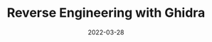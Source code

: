 ---
title: Reverse Engineering with Ghidra
date: 2022-03-28
showDateUpdated: false
# showReadingTime: false
# showWordCount: false
tags: [MonSec, reversing, Ghidra, C, Go, Kali, Linux]
externalUrl: https://youtu.be/893L13SxDUg
_build: {render: link}
xml: false
---
